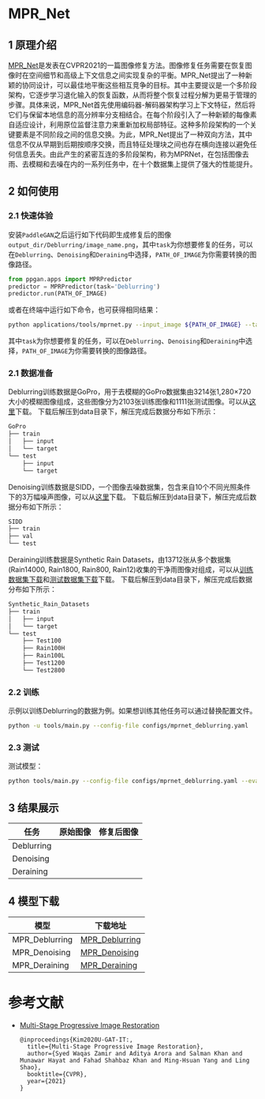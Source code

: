 # MPR_Net

## 1 原理介绍

[MPR_Net](https://arxiv.org/abs/2102.02808)是发表在CVPR2021的一篇图像修复方法。图像修复任务需要在恢复图像时在空间细节和高级上下文信息之间实现复杂的平衡。MPR_Net提出了一种新颖的协同设计，可以最佳地平衡这些相互竞争的目标。其中主要提议是一个多阶段架构，它逐步学习退化输入的恢复函数，从而将整个恢复过程分解为更易于管理的步骤。具体来说，MPR_Net首先使用编码器-解码器架构学习上下文特征，然后将它们与保留本地信息的高分辨率分支相结合。在每个阶段引入了一种新颖的每像素自适应设计，利用原位监督注意力来重新加权局部特征。这种多阶段架构的一个关键要素是不同阶段之间的信息交换。为此，MPR_Net提出了一种双向方法，其中信息不仅从早期到后期按顺序交换，而且特征处理块之间也存在横向连接以避免任何信息丢失。由此产生的紧密互连的多阶段架构，称为MPRNet，在包括图像去雨、去模糊和去噪在内的一系列任务中，在十个数据集上提供了强大的性能提升。

## 2 如何使用

### 2.1 快速体验

安装`PaddleGAN`之后运行如下代码即生成修复后的图像`output_dir/Deblurring/image_name.png`，其中`task`为你想要修复的任务，可以在`Deblurring`、`Denoising`和`Deraining`中选择，`PATH_OF_IMAGE`为你需要转换的图像路径。

```python
from ppgan.apps import MPRPredictor
predictor = MPRPredictor(task='Deblurring')
predictor.run(PATH_OF_IMAGE)
```

或者在终端中运行如下命令，也可获得相同结果：

```sh
python applications/tools/mprnet.py --input_image ${PATH_OF_IMAGE} --task Deblurring
```
其中`task`为你想要修复的任务，可以在`Deblurring`、`Denoising`和`Deraining`中选择，`PATH_OF_IMAGE`为你需要转换的图像路径。

### 2.1 数据准备

Deblurring训练数据是GoPro，用于去模糊的GoPro数据集由3214张1,280×720大小的模糊图像组成，这些图像分为2103张训练图像和1111张测试图像。可以从[这里](https://drive.google.com/file/d/1H0PIXvJH4c40pk7ou6nAwoxuR4Qh_Sa2/view?usp=sharing)下载。
下载后解压到data目录下，解压完成后数据分布如下所示：

```sh
GoPro
├── train
│   ├── input
│   └── target
└── test
    ├── input
    └── target

```

Denoising训练数据是SIDD，一个图像去噪数据集，包含来自10个不同光照条件下的3万幅噪声图像，可以从[这里](https://www.eecs.yorku.ca/~kamel/sidd/dataset.php)下载。
下载后解压到data目录下，解压完成后数据分布如下所示：

```sh
SIDD
├── train
├── val
└── test

```

Deraining训练数据是Synthetic Rain Datasets，由13712张从多个数据集(Rain14000, Rain1800, Rain800, Rain12)收集的干净雨图像对组成，可以从[训练数据集下载](https://drive.google.com/drive/folders/1Hnnlc5kI0v9_BtfMytC2LR5VpLAFZtVe)和[测试数据集下载](https://drive.google.com/drive/folders/1PDWggNh8ylevFmrjo-JEvlmqsDlWWvZs)下载。
下载后解压到data目录下，解压完成后数据分布如下所示：

```sh
Synthetic_Rain_Datasets
├── train
│   ├── input
│   └── target
└── test
    ├── Test100
    ├── Rain100H
    ├── Rain100L
    ├── Test1200
    └── Test2800

```

### 2.2 训练
  示例以训练Deblurring的数据为例。如果想训练其他任务可以通过替换配置文件。

  ```sh
  python -u tools/main.py --config-file configs/mprnet_deblurring.yaml
  ```

### 2.3 测试

测试模型：
```sh
python tools/main.py --config-file configs/mprnet_deblurring.yaml --evaluate-only --load ${PATH_OF_WEIGHT}
```

## 3 结果展示
| 任务      | 原始图像                            | 修复后图像                       |
| -------- | ----------------------------------- | ---------------------------------- |
| Deblurring|  |  |
| Denoising|  |  |
| Deraining|  |  |

## 4 模型下载

| 模型 | 下载地址 |
|---|---|
| MPR_Deblurring | [MPR_Deblurring](https://paddlegan.bj.bcebos.com/models/MPR_Deblurring.pdparams) |
| MPR_Denoising | [MPR_Denoising](https://paddlegan.bj.bcebos.com/models/MPR_Denoising.pdparams) |
| MPR_Deraining | [MPR_Deraining](https://paddlegan.bj.bcebos.com/models/MPR_Deraining.pdparams) |


# 参考文献

- [Multi-Stage Progressive Image Restoration](https://arxiv.org/abs/2102.02808)

  ```
  @inproceedings{Kim2020U-GAT-IT:,
    title={Multi-Stage Progressive Image Restoration},
    author={Syed Waqas Zamir and Aditya Arora and Salman Khan and Munawar Hayat and Fahad Shahbaz Khan and Ming-Hsuan Yang and Ling Shao},
    booktitle={CVPR},
    year={2021}
  }
  ```
